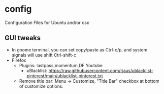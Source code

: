 # config

Configuration Files for Ubuntu and/or osx

## GUI tweaks

* In gnome terminal, you can set copy/paste as Ctrl-c/p, and system signals will use shift Ctrl-shift-c
* Firefox
  * Plugins: lastpass,momentum,DF Youtube
    * uBlacklist: https://raw.githubusercontent.com/rjaus/ublacklist-pinterest/main/ublacklist-pinterest.txt
  * Remove title bar: Menu -> Customize, "Title Bar" checkbox at bottom of customize options.

